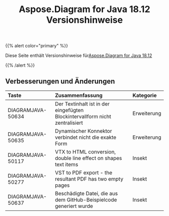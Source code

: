 ﻿---
title: Aspose.Diagram for Java 18.12 Versionshinweise
type: docs
weight: 10
url: /de/java/aspose-diagram-for-java-18-12-release-notes/
---
{{% alert color="primary" %}} 

Diese Seite enthält Versionshinweise für[Aspose.Diagram for Java 18.12](https://docs.aspose.com/diagram/java/aspose-diagram-for-java-18-12-release-notes/)

{{% /alert %}} 
## **Verbesserungen und Änderungen**

|**Taste**|**Zusammenfassung**|**Kategorie**|
|:- |:- |:- |
|DIAGRAMJAVA-50634|Der Textinhalt ist in der eingefügten Blockintervallform nicht zentralisiert|Erweiterung|
|DIAGRAMJAVA-50635|Dynamischer Konnektor verbindet nicht die exakte Form|Erweiterung|
|DIAGRAMJAVA-50117|VTX to HTML conversion, double line effect on shapes text items|Insekt|
|DIAGRAMJAVA-50277|VST to PDF export - the resultant PDF has two empty pages|Insekt|
|DIAGRAMJAVA-50637|Beschädigte Datei, die aus dem GitHub-Beispielcode generiert wurde|Insekt|

